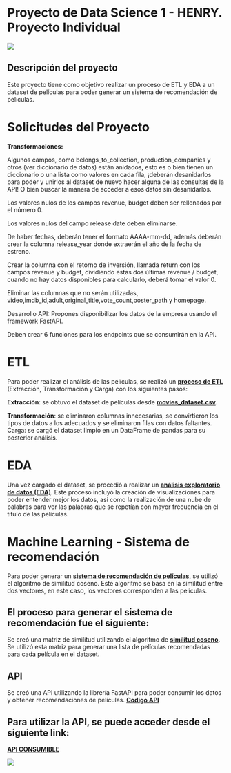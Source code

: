 

# Proyecto de Data Science 1 - HENRY. Proyecto Individual 
![](https://user-images.githubusercontent.com/112780608/238518446-91bc87a4-acc2-43d6-a80d-0ee51b785589.png)

## Descripción del proyecto
Este proyecto tiene como objetivo  realizar un proceso de ETL y EDA a un dataset de películas para poder generar un sistema de recomendación de películas.

# Solicitudes del Proyecto

**Transformaciones:**

Algunos campos, como belongs_to_collection, production_companies y otros (ver diccionario de datos) están anidados, esto es o bien tienen un diccionario o una lista como valores en cada fila, ¡deberán desanidarlos para poder y unirlos al dataset de nuevo hacer alguna de las consultas de la API! O bien buscar la manera de acceder a esos datos sin desanidarlos.

Los valores nulos de los campos revenue, budget deben ser rellenados por el número 0.

Los valores nulos del campo release date deben eliminarse.

De haber fechas, deberán tener el formato AAAA-mm-dd, además deberán crear la columna release_year donde extraerán el año de la fecha de estreno.

Crear la columna con el retorno de inversión, llamada return con los campos revenue y budget, dividiendo estas dos últimas revenue / budget, cuando no hay datos disponibles para calcularlo, deberá tomar el valor 0.

Eliminar las columnas que no serán utilizadas, video,imdb_id,adult,original_title,vote_count,poster_path y homepage.


Desarrollo API: Propones disponibilizar los datos de la empresa usando el framework FastAPI.

Deben crear 6 funciones para los endpoints que se consumirán en la API.



# ETL
Para poder realizar el análisis de las películas, se realizó un **[proceso de ETL](https://github.com/pabdus/P.I_API/blob/main/Procesos/ETL.ipynb)** (Extracción, Transformación y Carga) con los siguientes pasos:

**Extracción**: se obtuvo el dataset de películas desde **[movies_dataset.csv](https://drive.google.com/file/d/1Rp7SNuoRnmdoQMa5LWXuK4i7W1ILblYb/view?usp=sharing)**.

**Transformación**: se eliminaron columnas innecesarias, se convirtieron los tipos de datos a los adecuados y se eliminaron filas con datos faltantes.
Carga: se cargó el dataset limpio en un DataFrame de pandas para su posterior análisis.

# EDA
Una vez cargado el dataset, se procedió a realizar un **[análisis exploratorio de datos (EDA)](https://github.com/pabdus/P.I_API/blob/main/Procesos/EDA.ipynb)**. Este proceso incluyó la creación de visualizaciones para poder entender mejor los datos, así como la realización de una nube de palabras para ver las palabras que se repetían con mayor frecuencia en el título de las películas.

# Machine Learning - Sistema de recomendación
Para poder generar un **[sistema de recomendación de películas](https://github.com/pabdus/P.I_API/blob/main/recomender.py)**, se utilizó el algoritmo de similitud coseno. Este algoritmo se basa en la similitud entre dos vectores, en este caso, los vectores corresponden a las películas.

## El proceso para generar el sistema de recomendación fue el siguiente:

Se creó una matriz de similitud utilizando el algoritmo de **[similitud coseno](s.wikipedia.org/wiki/Similitud_coseno#:~:text=La%20similitud%20coseno%20es%20una,del%20ángulo%20comprendido%20entre%20ellos.)**.
Se utilizó esta matriz para generar una lista de películas recomendadas para cada película en el dataset.

## API


Se creó una API utilizando la librería FastAPI para poder consumir los datos y obtener recomendaciones de películas. **[Codigo API](https://github.com/pabdus/P.I_API/blob/main/main.py)**

## Para utilizar la API, se puede acceder desde el siguiente link:

**[API CONSUMIBLE](https://api-movies-project1.onrender.com/)**


![](https://user-images.githubusercontent.com/112780608/238518451-eeb6d6f8-8edc-4a98-a7f3-ca1930095536.png)

